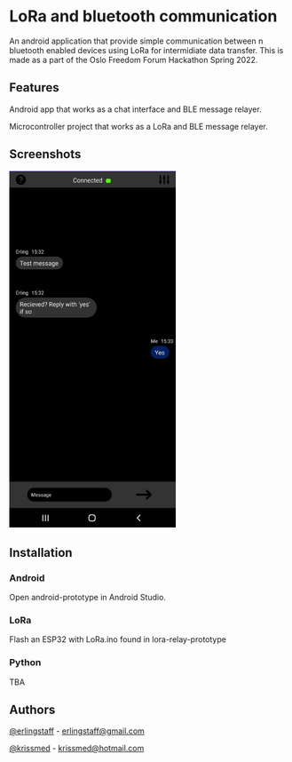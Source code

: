 # LoRa and bluetooth communication

An android application that provide simple communication between n bluetooth enabled devices using LoRa for intermidiate data transfer. This is made as a part of the Oslo Freedom Forum Hackathon Spring 2022.

## Features

Android app that works as a chat interface and BLE message relayer.

Microcontroller project that works as a LoRa and BLE message relayer.

## Screenshots
<img width="300" src="https://raw.githubusercontent.com/erlingstaff/the-freedom-forum/master/Screenshots/Chat.jpg?token=GHSAT0AAAAAABSJMNYFVMZEVZZZMAA4M62GYTSTHDA"/>


## Installation

### Android

Open android-prototype in Android Studio.

### LoRa

Flash an ESP32 with LoRa.ino found in lora-relay-prototype

### Python

TBA

## Authors

[@erlingstaff](https://github.com/erlingstaff)  - erlingstaff@gmail.com

[@krissmed](https://github.com/krissmed) - krissmed@hotmail.com
